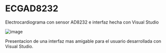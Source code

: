 # ECGAD8232
Electrocardiograma con sensor AD8232 e interfaz hecha con Visual Studio

![image](https://github.com/GaLGoZo/ECGAD8232/assets/105876146/93a61445-a530-4e0f-8e4c-0cf57d78dac5)

Presentacion de una interfaz mas amigable para el usuario desarrollada con Visual Studio.

